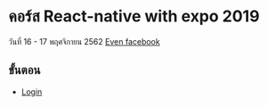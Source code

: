# คอร์ส React-native with expo 2019

วันที่ 16 - 17 พฤศจิกายน 2562 
[Even facebook](https://www.facebook.com/events/2397231073931426/)

## ขั้นตอน

- [Login](code/)
